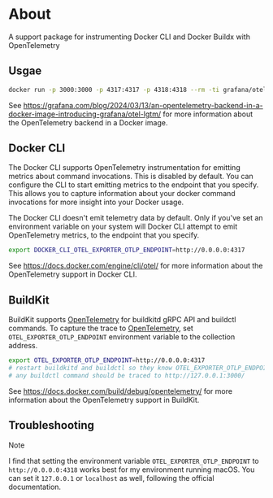 # About
A support package for instrumenting Docker CLI and Docker Buildx with OpenTelemetry

## Usgae

```sh
docker run -p 3000:3000 -p 4317:4317 -p 4318:4318 --rm -ti grafana/otel-lgtm
```

See https://grafana.com/blog/2024/03/13/an-opentelemetry-backend-in-a-docker-image-introducing-grafana/otel-lgtm/ for more information about the OpenTelemetry backend in a Docker image.

## Docker CLI

The Docker CLI supports OpenTelemetry instrumentation for emitting metrics about command invocations. This is disabled by default. You can configure the CLI to start emitting metrics to the endpoint that you specify. This allows you to capture information about your docker command invocations for more insight into your Docker usage.

The Docker CLI doesn't emit telemetry data by default. Only if you've set an environment variable on your system will Docker CLI attempt to emit OpenTelemetry metrics, to the endpoint that you specify.

```sh
export DOCKER_CLI_OTEL_EXPORTER_OTLP_ENDPOINT=http://0.0.0.0:4317
```

See https://docs.docker.com/engine/cli/otel/ for more information about the OpenTelemetry support in Docker CLI.

## BuildKit

BuildKit supports [OpenTelemetry](https://opentelemetry.io/) for buildkitd gRPC
API and buildctl commands. To capture the trace to
[OpenTelemetry](https://opentelemetry.io/), set `OTEL_EXPORTER_OTLP_ENDPOINT`
environment variable to the collection address.

```sh
export OTEL_EXPORTER_OTLP_ENDPOINT=http://0.0.0.0:4317
# restart buildkitd and buildctl so they know OTEL_EXPORTER_OTLP_ENDPOINT
# any buildctl command should be traced to http://127.0.0.1:3000/
```

See https://docs.docker.com/build/debug/opentelemetry/ for more information about the OpenTelemetry support in BuildKit.

## Troubleshooting

> [!NOTE]
> I find that setting the environment variable `OTEL_EXPORTER_OTLP_ENDPOINT` to `http://0.0.0.0:4318` works best for my environment running macOS. You can set it `127.0.0.1` or `localhost` as well, following the official documentation.

